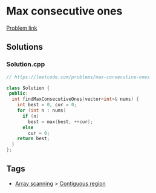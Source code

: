 # Max consecutive ones

[Problem link](https://leetcode.com/problems/max-consecutive-ones)

## Solutions


### Solution.cpp
```cpp
// https://leetcode.com/problems/max-consecutive-ones

class Solution {
 public:
  int findMaxConsecutiveOnes(vector<int>& nums) {
    int best = 0, cur = 0;
    for (int n : nums)
      if (n)
        best = max(best, ++cur);
      else
        cur = 0;
    return best;
  }
};
```
## Tags

* [Array scanning](/Collections/array-scanning.md#array-scanning) > [Contiguous region](/Collections/array-scanning.md#contiguous-region)
